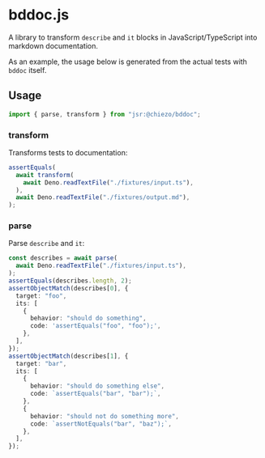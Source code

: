 # bddoc.js

A library to transform `describe` and `it` blocks in JavaScript/TypeScript into
markdown documentation.

As an example, the usage below is generated from the actual tests with `bddoc`
itself.

## Usage

```typeScript
import { parse, transform } from "jsr:@chiezo/bddoc";
```

### transform

Transforms tests to documentation:

```typescript
assertEquals(
  await transform(
    await Deno.readTextFile("./fixtures/input.ts"),
  ),
  await Deno.readTextFile("./fixtures/output.md"),
);
```

### parse

Parse `describe` and `it`:

```typescript
const describes = await parse(
  await Deno.readTextFile("./fixtures/input.ts"),
);
assertEquals(describes.length, 2);
assertObjectMatch(describes[0], {
  target: "foo",
  its: [
    {
      behavior: "should do something",
      code: 'assertEquals("foo", "foo");',
    },
  ],
});
assertObjectMatch(describes[1], {
  target: "bar",
  its: [
    {
      behavior: "should do something else",
      code: `assertEquals("bar", "bar");`,
    },
    {
      behavior: "should not do something more",
      code: `assertNotEquals("bar", "baz");`,
    },
  ],
});
```
